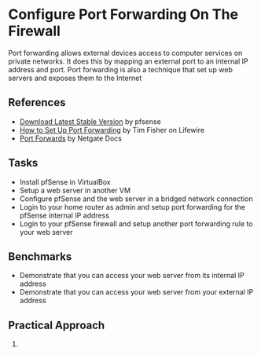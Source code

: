 # Configure Port Forwarding On The Firewall
Port forwarding allows external devices access to computer services on private networks. It does this by mapping an external port to an internal IP address and port. Port forwarding is also a technique that set up web servers and exposes them to the Internet


## References
- [Download Latest Stable Version](https://www.pfsense.org/download/) by pfsense
- [How to Set Up Port Forwarding](https://www.lifewire.com/how-to-port-forward-4163829) by Tim Fisher on Lifewire
- [Port Forwards](https://docs.netgate.com/pfsense/en/latest/nat/port-forwards.html) by Netgate Docs


## Tasks
- Install pfSense in VirtualBox
- Setup a web server in another VM
- Configure pfSense and the web server in a bridged network connection
- Login to your home router as admin and setup port forwarding for the pfSense internal IP address
- Login to your pfSense firewall and setup another port forwarding rule to your web server


## Benchmarks
- Demonstrate that you can access your web server from its internal IP address
- Demonstrate that you can access your web server from your external IP address


## Practical Approach
1. 
